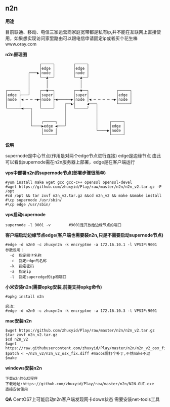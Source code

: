 ## n2n

**用途**

目前联通、移动、电信三家运营商家庭宽带都是私有ip,并不能在互联网上直接使用，如果想实现访问家里路由可以跟电信申请固定ip或者买个花生棒www.oray.com

**n2n原理图**
```
               ┌─────┐        ┌─────┐                   
               │edge │        │edge │                   
          ┌───▶│node │        │node │                   
          │    └──▲──┘        └──▲──┘                   
          │       │              │                      
          │       │              │                      
┌─────┐   │    ┌──▼──┐        ┌──▼──┐            ┌─────┐
│edge ├───┘    │super│        │super│            │edge │
│node │◀ ─ ─ ─▶┤node ├◀──────▶│node │◀ ─ ─ ─ ─ ─▶│node │
│     │        │     │    ┌──▶┤     ◀───┐        └─────┘
└─────┴◀───┐   └─────┘    │   └─────┘   │               
           │              │             │               
           │              │             │               
           │    ┌─────┐   │             │     ┌─────┐   
           └────▶edge ◀───┘             │     │edge │   
                │node │                 └────▶│node │   
                └─────┘                       └─────┘  

```


**说明**

supernode是中心节点(作用是对两个edge节点进行连接)
edge是边缘节点
由此可以看出supernode需在n2n服务器上部署，edge是在客户端运行

**vps中部署n2n的supernode节点(部署步骤很简单)**
```
#yum install make wget gcc gcc-c++ openssl openssl-devel
#wget https://github.com/zhuxyid/Play/raw/master/n2n/n2n_v2.tar.gz -P /opt
#cd /opt && tar zxvf n2n_v2.tar.gz &&cd n2n_v2 && make &&make install
#\cp supernode /usr/sbin/
#\cp edge /usr/sbin/
```

**vps启动supernode**

```
supernode -l 9001 -v        #9001是开放给边缘节点的端口
```

**客户端启动边缘节点edge(客户端也需要装n2n,只是不需要启动supernode节点)**

```
#edge -d n2n0 -c zhuxyn2n -k encryptme -a 172.16.10.1 -l VPSIP:9001
参数说明：
  -d  指定网卡名称
  -c  指定edge的名称
  -k  指定密码
  -a  指定ip
  -l  指定superedge的ip和端口
```


**小米安装n2n(需要opkg安装,前提支持opkg命令)**

```
#opkg install n2n

启动:
#edge -d n2n0 -c zhuxyn2n -k encryptme -a 172.16.10.3 -l VPSIP:9001
```

**mac安装n2n**

```
$wget https://github.com/zhuxyid/Play/raw/master/n2n/n2n_v2.tar.gz
$tar zxvf n2n_v2.tar.gz
$cd n2n_v2
$wget https://raw.githubusercontent.com/zhuxyid/Play/master/n2n/n2n_v2_osx_fix.diff
$patch < ~/n2n_v2/n2n_v2_osx_fix.diff #macos需打个补丁,不然make不过
$make
```

**windows安装n2n**

```
下载n2n的GUI程序
下载地址:https://github.com/zhuxyid/Play/raw/master/n2n/N2N-GUI.exe
直接安装使用
```


**QA**
CentOS7上可能启动n2n客户端发现网卡down状态
需要安装net-tools工具

